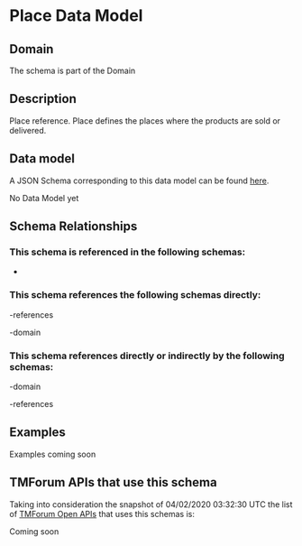 # Place Data Model

## Domain

The  schema is part of the  Domain

## Description

Place reference. Place defines the places where the products are sold or delivered.

## Data model

A JSON Schema corresponding to this data model can be found
[here](https://github.com/tmforum-rand/schemas/blob/candidates/Common/Place.schema.json).

No Data Model yet

## Schema Relationships

### This schema is referenced in the following schemas:

-

### This schema references the following schemas directly:

-references

-domain

### This schema references directly or indirectly by the following schemas:

-domain

-references



## Examples

Examples coming soon

## TMForum APIs that use this schema

Taking into consideration the snapshot of 04/02/2020 03:32:30 UTC the list of [TMForum Open APIs](https://www.tmforum.org/open-apis/) that uses this schemas is:

Coming soon